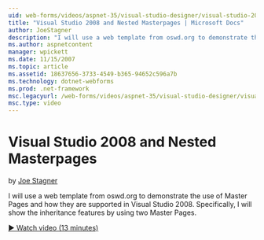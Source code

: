 ```yaml
---
uid: web-forms/videos/aspnet-35/visual-studio-designer/visual-studio-2008-and-nested-masterpages
title: "Visual Studio 2008 and Nested Masterpages | Microsoft Docs"
author: JoeStagner
description: "I will use a web template from oswd.org to demonstrate the use of Master Pages and how they are supported in Visual Studio 2008. Specifically, I will show th..."
ms.author: aspnetcontent
manager: wpickett
ms.date: 11/15/2007
ms.topic: article
ms.assetid: 18637656-3733-4549-b365-94652c596a7b
ms.technology: dotnet-webforms
ms.prod: .net-framework
msc.legacyurl: /web-forms/videos/aspnet-35/visual-studio-designer/visual-studio-2008-and-nested-masterpages
msc.type: video
---
```

Visual Studio 2008 and Nested Masterpages
====================
by [Joe Stagner](https://github.com/JoeStagner)

I will use a web template from oswd.org to demonstrate the use of Master Pages and how they are supported in Visual Studio 2008. Specifically, I will show the inheritance features by using two Master Pages.

[&#9654; Watch video (13 minutes)](https://channel9.msdn.com/Blogs/ASP-NET-Site-Videos/visual-studio-2008-and-nested-masterpages)